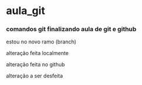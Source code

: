 # aula_git
### comandos git finalizando aula de git e github


estou no novo ramo (branch)

alteração feita localmente  

alteração feita no github 

alteração a ser desfeita